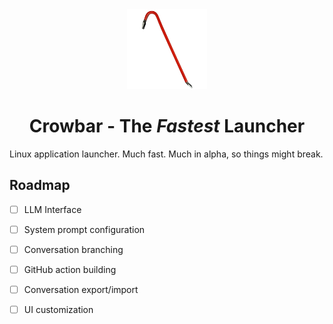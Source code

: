 <div align="center">
<img src="crowbar.png" alt="Crowbar Logo" width="128" height="128">
</div>
<h1 align="center">Crowbar - The <i>Fastest</i> Launcher<br />
<div align="center">
</div>
</h1>

Linux application launcher. Much fast. Much in alpha, so things might break.

## Roadmap

- [ ] LLM Interface
- [ ] System prompt configuration
- [ ] Conversation branching
- [ ] GitHub action building
- [ ] Conversation export/import
- [ ] UI customization

